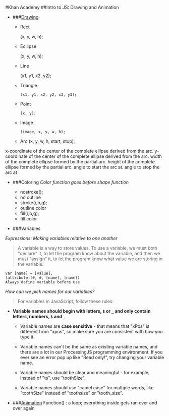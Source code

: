 #Khan Academy
##Intro to JS: Drawing and Animation

+ ###<u>Drawing</u>

		
	* 	Rect

		(x, y, w, h);
	* 	Ecllipse

		(x, y, w, h);
	* 	Line

		(x1, y1, x2, y2);
	* 	Triangle

	 		(x1, y1, x2, y2, x3, y3);
	 		
	* 	Point

	 		(x, y);
	 		
	* 	Image

	 		(image, x, y, w, h);
	 		
	* Arc
			(x, y, w, h, start, stop);
			
x-coordinate of the center of the complete ellipse derived from the arc. y-coordinate of the center of the complete ellipse derived from the arc. width of the complete ellipse formed by the partial arc. height of the complete ellipse formed by the partial arc. angle to start the arc at. angle to stop the arc at
	
+ ###Coloring
*Color function goes before shape function* 

	*  nostroke();
	*  no outline
	*  stroke(r,b,g);
	*  outline color
	*  fill(r,b,g);
	*  fill color

+ ###Variables

 *Expressions: Making variables relative to one another*

	
> A variable is a way to store values. To use a variable, we must both "declare" it, to let the program know about the variable, and then we must "assign" it, to let the program know what value we are storing in the variable.
	
	var [name] = [value];
	[attribute](#, #, [name], [name])
	Always define variable before use

*How can we pick names for our variables?*
> For variables in JavaScript, follow these rules:

 * <b>Variable names should begin with letters, `$` or `_` and only contain letters, numbers, `$` and `_`</b>
 	
	* Variable names are **case sensitive** - that means that "xPos" is different from "xpos", so make sure you are consistent with how you type it.
	
	* Variable names can't be the same as existing variable names, and there are a lot in our ProcessingJS programming environment. If you ever see an error pop up like "Read only!", try changing your variable name.
	
	* Variable names should be clear and meaningful - for example, instead of "ts", use "toothSize".
	
	* Variable names should use "camel case" for multiple words, like "toothSize" instead of "toothsize" or "tooth_size".

+ ###<u>Animation</u>
Function()
:	a loop; everything inside gets ran over and over again
	


	
